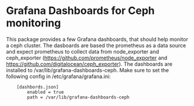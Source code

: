 # Grafana Dashboards for Ceph monitoring

This package provides a few Grafana dashboards, that should help
monitor a ceph cluster. The dasboards are based the prometheus as a data
source and expect prometheus to collect data from node_exporter and ceph_exporter
(https://github.com/prometheus/node_exporter and https://github.com/digitalocean/ceph_exporter).
The dashboards are installed to /var/lib/grafana-dashboards-ceph. Make sure to set the
following config in /etc/grafana/grafana.ini:
```
    [dashbords.json]
        enabled = true
        path = /var/lib/grafana-dashboards-ceph
```

